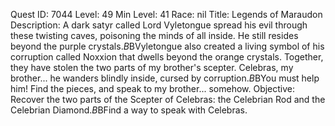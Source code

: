Quest ID: 7044
Level: 49
Min Level: 41
Race: nil
Title: Legends of Maraudon
Description: A dark satyr called Lord Vyletongue spread his evil through these twisting caves, poisoning the minds of all inside. He still resides beyond the purple crystals.$B$BVyletongue also created a living symbol of his corruption called Noxxion that dwells beyond the orange crystals. Together, they have stolen the two parts of my brother's scepter. Celebras, my brother... he wanders blindly inside, cursed by corruption.$B$BYou must help him! Find the pieces, and speak to my brother... somehow.
Objective: Recover the two parts of the Scepter of Celebras: the Celebrian Rod and the Celebrian Diamond.$B$BFind a way to speak with Celebras.
